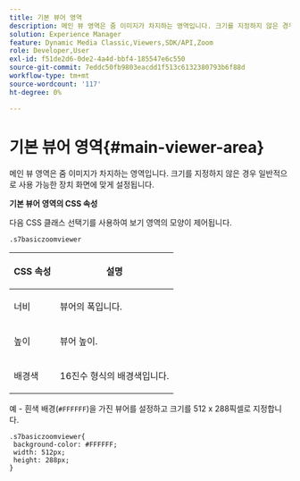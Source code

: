 ```yaml
---
title: 기본 뷰어 영역
description: 메인 뷰 영역은 줌 이미지가 차지하는 영역입니다. 크기를 지정하지 않은 경우 일반적으로 사용 가능한 장치 화면에 맞게 설정됩니다.
solution: Experience Manager
feature: Dynamic Media Classic,Viewers,SDK/API,Zoom
role: Developer,User
exl-id: f51de2d6-0de2-4a4d-bbf4-185547e6c550
source-git-commit: 7eddc50fb9803eacdd1f513c6132380793b6f88d
workflow-type: tm+mt
source-wordcount: '117'
ht-degree: 0%

---
```


# 기본 뷰어 영역{#main-viewer-area}

메인 뷰 영역은 줌 이미지가 차지하는 영역입니다. 크기를 지정하지 않은 경우 일반적으로 사용 가능한 장치 화면에 맞게 설정됩니다.

<!--<a id="section_061E550C1C1D4DB2BD663A898895B38C"></a>-->

**기본 뷰어 영역의 CSS 속성**

다음 CSS 클래스 선택기를 사용하여 보기 영역의 모양이 제어됩니다.

```
.s7basiczoomviewer
```

<table id="table_94EE3F5BBE4547C0B4943471CEE7EDE4"> 
 <thead> 
  <tr> 
   <th colname="col1" class="entry"> <p> CSS 속성 </p> </th> 
   <th colname="col2" class="entry"> <p>설명 </p> </th> 
  </tr> 
 </thead>
 <tbody> 
  <tr> 
   <td colname="col1"> <p> <span class="codeph"> 너비 </span> </p> </td> 
   <td colname="col2"> <p>뷰어의 폭입니다. </p> </td> 
  </tr> 
  <tr> 
   <td colname="col1"> <p> <span class="codeph"> 높이 </span> </p> </td> 
   <td colname="col2"> <p>뷰어 높이. </p> </td> 
  </tr> 
  <tr> 
   <td colname="col1"> <p> <span class="codeph"> 배경색 </span> </p> </td> 
   <td colname="col2"> <p> 16진수 형식의 배경색입니다. </p> </td> 
  </tr> 
 </tbody> 
</table>

예 - 흰색 배경(`#FFFFFF`)을 가진 뷰어를 설정하고 크기를 512 x 288픽셀로 지정합니다.

```
.s7basiczoomviewer{ 
 background-color: #FFFFFF; 
 width: 512px; 
 height: 288px;  
}
```
